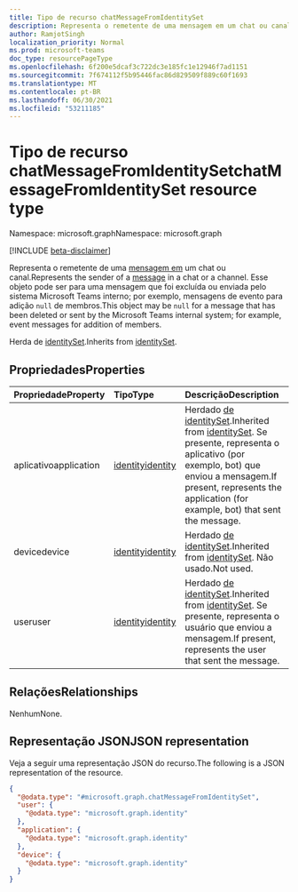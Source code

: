```yaml
---
title: Tipo de recurso chatMessageFromIdentitySet
description: Representa o remetente de uma mensagem em um chat ou canal.
author: RamjotSingh
localization_priority: Normal
ms.prod: microsoft-teams
doc_type: resourcePageType
ms.openlocfilehash: 6f200e5dcaf3c722dc3e185fc1e12946f7ad1151
ms.sourcegitcommit: 7f674112f5b95446fac86d829509f889c60f1693
ms.translationtype: MT
ms.contentlocale: pt-BR
ms.lasthandoff: 06/30/2021
ms.locfileid: "53211185"
---
```

# <a name="chatmessagefromidentityset-resource-type"></a><span data-ttu-id="7f3fc-103">Tipo de recurso chatMessageFromIdentitySet</span><span class="sxs-lookup"><span data-stu-id="7f3fc-103">chatMessageFromIdentitySet resource type</span></span>

<span data-ttu-id="7f3fc-104">Namespace: microsoft.graph</span><span class="sxs-lookup"><span data-stu-id="7f3fc-104">Namespace: microsoft.graph</span></span>

[!INCLUDE [beta-disclaimer](../../includes/beta-disclaimer.md)]

<span data-ttu-id="7f3fc-105">Representa o remetente de uma [mensagem em](../resources/chatmessage.md) um chat ou canal.</span><span class="sxs-lookup"><span data-stu-id="7f3fc-105">Represents the sender of a [message](../resources/chatmessage.md) in a chat or a channel.</span></span> <span data-ttu-id="7f3fc-106">Esse objeto pode ser para uma mensagem que foi excluída ou enviada pelo sistema Microsoft Teams interno; por exemplo, mensagens de evento para adição `null` de membros.</span><span class="sxs-lookup"><span data-stu-id="7f3fc-106">This object may be `null` for a message that has been deleted or sent by the Microsoft Teams internal system; for example, event messages for addition of members.</span></span>


<span data-ttu-id="7f3fc-107">Herda de [identitySet](../resources/identityset.md).</span><span class="sxs-lookup"><span data-stu-id="7f3fc-107">Inherits from [identitySet](../resources/identityset.md).</span></span>

## <a name="properties"></a><span data-ttu-id="7f3fc-108">Propriedades</span><span class="sxs-lookup"><span data-stu-id="7f3fc-108">Properties</span></span>
|<span data-ttu-id="7f3fc-109">Propriedade</span><span class="sxs-lookup"><span data-stu-id="7f3fc-109">Property</span></span>|<span data-ttu-id="7f3fc-110">Tipo</span><span class="sxs-lookup"><span data-stu-id="7f3fc-110">Type</span></span>|<span data-ttu-id="7f3fc-111">Descrição</span><span class="sxs-lookup"><span data-stu-id="7f3fc-111">Description</span></span>|
|:---|:---|:---|
|<span data-ttu-id="7f3fc-112">aplicativo</span><span class="sxs-lookup"><span data-stu-id="7f3fc-112">application</span></span>|[<span data-ttu-id="7f3fc-113">identity</span><span class="sxs-lookup"><span data-stu-id="7f3fc-113">identity</span></span>](../resources/identity.md)|<span data-ttu-id="7f3fc-114">Herdado [de identitySet](../resources/identityset.md).</span><span class="sxs-lookup"><span data-stu-id="7f3fc-114">Inherited from [identitySet](../resources/identityset.md).</span></span> <span data-ttu-id="7f3fc-115">Se presente, representa o aplicativo (por exemplo, bot) que enviou a mensagem.</span><span class="sxs-lookup"><span data-stu-id="7f3fc-115">If present, represents the application (for example, bot) that sent the message.</span></span>|
|<span data-ttu-id="7f3fc-116">device</span><span class="sxs-lookup"><span data-stu-id="7f3fc-116">device</span></span>|[<span data-ttu-id="7f3fc-117">identity</span><span class="sxs-lookup"><span data-stu-id="7f3fc-117">identity</span></span>](../resources/identity.md)|<span data-ttu-id="7f3fc-118">Herdado [de identitySet](../resources/identityset.md).</span><span class="sxs-lookup"><span data-stu-id="7f3fc-118">Inherited from [identitySet](../resources/identityset.md).</span></span> <span data-ttu-id="7f3fc-119">Não usado.</span><span class="sxs-lookup"><span data-stu-id="7f3fc-119">Not used.</span></span>|
|<span data-ttu-id="7f3fc-120">user</span><span class="sxs-lookup"><span data-stu-id="7f3fc-120">user</span></span>|[<span data-ttu-id="7f3fc-121">identity</span><span class="sxs-lookup"><span data-stu-id="7f3fc-121">identity</span></span>](../resources/identity.md)|<span data-ttu-id="7f3fc-122">Herdado [de identitySet](../resources/identityset.md).</span><span class="sxs-lookup"><span data-stu-id="7f3fc-122">Inherited from [identitySet](../resources/identityset.md).</span></span> <span data-ttu-id="7f3fc-123">Se presente, representa o usuário que enviou a mensagem.</span><span class="sxs-lookup"><span data-stu-id="7f3fc-123">If present, represents the user that sent the message.</span></span>|

## <a name="relationships"></a><span data-ttu-id="7f3fc-124">Relações</span><span class="sxs-lookup"><span data-stu-id="7f3fc-124">Relationships</span></span>
<span data-ttu-id="7f3fc-125">Nenhum</span><span class="sxs-lookup"><span data-stu-id="7f3fc-125">None.</span></span>

## <a name="json-representation"></a><span data-ttu-id="7f3fc-126">Representação JSON</span><span class="sxs-lookup"><span data-stu-id="7f3fc-126">JSON representation</span></span>
<span data-ttu-id="7f3fc-127">Veja a seguir uma representação JSON do recurso.</span><span class="sxs-lookup"><span data-stu-id="7f3fc-127">The following is a JSON representation of the resource.</span></span>
<!-- {
  "blockType": "resource",
  "@odata.type": "microsoft.graph.chatMessageFromIdentitySet"
}
-->
``` json
{
  "@odata.type": "#microsoft.graph.chatMessageFromIdentitySet",
  "user": {
    "@odata.type": "microsoft.graph.identity"
  },
  "application": {
    "@odata.type": "microsoft.graph.identity"
  },
  "device": {
    "@odata.type": "microsoft.graph.identity"
  }
}
```

